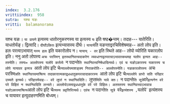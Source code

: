 ```yaml
---
index:  3.2.176
vrittiindex:  958
sutra:  यश्च यङः
vritti:  balamanorama 
---
```


यश्च यङः। `या प्रापणे` इत्यस्य धातोरनुकरणस्य या इत्यस्य `यः` इति षष्ठ�न्तम्। तदाह--- यातेरिति। याधतोर्यङ्। द्वित्वादि। `दीर्घोऽकितः` इत्यभ्यासस्य दीर्घः। `यायाये`ति यङन्ताद्वरचिविशेषमाह-- अतो लोप इति। हलः परत्वाऽभावात् `यस्य हलः` इति यकारोलोप न। `यायाय् - वर` इति स्थिते आह-- लोपो व्योरिति यकारलोप इति। ननु अतो लोपस्य `अचः परस्मिन् इतस्थानिवत्त्वदाकरेण व्यवधानाद्वल्परत्वाऽभावात्कथमह यलोप इत्यत आह-- तस्येति। तस्य= अल्लोपस्य यलोपे कर्तव्ये `न पदान्ते`ति स्थानिवत्त्वनिषेधादित्यर्थः। एवं च यङोऽकारस्य यकारस्य च लोपे यायावर इत्यत्र `आतो लोप इटि चे`त्याल्लोपमाशङ्क्य निराकरोति-- अल्लोपस्येति। यङकारलोपस्य `अचः परस्मि`न्नति स्थानिवत्त्वमाश्रित्य तदाकारात्मकाद्र्धधातुकपरत्वादाकारस्य `आतो लोप इटि चे`त्याल्लोपे प्राप्ते सति परिहार उच्यते इत्यर्थः। परिहारमेवाह-- वरे लुप्तं न स्थानिवदिति। `लुप्त`मिति भावे क्तः। `न पदान्ते` ति सूत्रे `वरे` इत्यनेन वरे परे विहितं न स्थानिवदिति लभ्यते। अल्लोपोऽयमाद्र्धधातुके वरे परे विहितः। अतस्तस्य स्थानिवत्त्वाऽभावान्न यङोऽकारमाश्रित्य `आतो लोप इटि चे`त्यस्य प्रवृत्तिरित्यर्थः। एवंच `न पदान्ते`ति सूत्रे `वरे` इत्यंशस्य , `यलोपे` इत्यंशस्य च यायावर इत्युदाहरणमिति बोध्यम्। 

